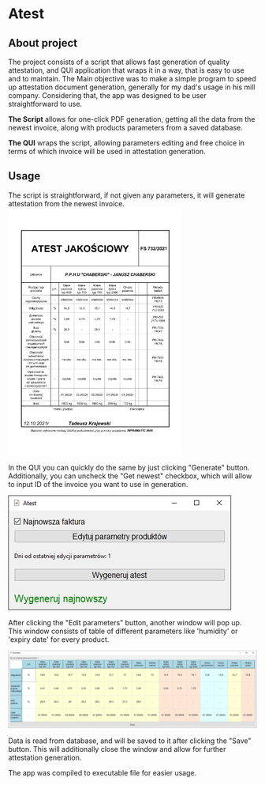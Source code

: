 # Atest
## About project
The project consists of a script that allows fast generation of quality attestation, and QUI application that wraps it in a way, that is easy to use and to maintain. The Main objective was to make a simple program to speed up attestation document generation, generally for my dad's usage in his mill company. Considering that, the app was designed to be user straightforward to use. 

**The Script** allows for one-click PDF generation, getting all the data from the newest invoice, along with products parameters from a saved database.

**The QUI** wraps the script, allowing parameters editing and free choice in terms of which invoice will be used in attestation generation.

## Usage
The script is straightforward, if not given any parameters, it will generate attestation from the newest invoice.
<img src="./readme_images/attestation.png" width=70%>

In the QUI you can quickly do the same by just clicking "Generate" button. Additionally, you can uncheck the "Get newest" checkbox, which will allow to input ID of the invoice you want to use in generation. 

<img src="./readme_images/main.png">

After clicking the "Edit parameters" button, another window will pop up. This window consists of table of different parameters like 'humidity' or 'expiry date' for every product. 

<img src="./readme_images/params.png">

Data is read from database, and will be saved to it after clicking the "Save" button. This will additionally close the window and allow for further attestation generation.

The app was compiled to executable file for easier usage.